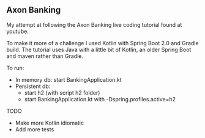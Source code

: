 Axon Banking
---
My attempt at following the Axon Banking live coding tutorial found at youtube.

To make it more of a challenge I used Kotlin with Spring Boot 2.0 and Gradle build.
The tutorial uses Java with a little bit of Kotlin, an older Spring Boot and maven rather than Gradle.


To run:
* In memory db: start BankingApplication.kt
* Persistent db:
  * start h2 (with script h2 folder)
  * start BankingApplication.kt with -Dspring.profiles.active=h2

TODO
* Make more Kotlin idiomatic
* Add more tests

